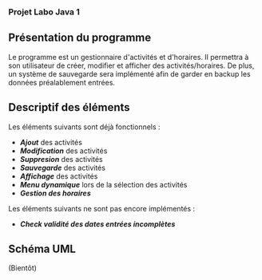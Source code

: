 ### Projet Labo Java 1

## Présentation du programme

Le programme est un gestionnaire d'activités et d'horaires. Il permettra à son utilisateur de créer, modifier et afficher des activités/horaires. De plus, un système de sauvegarde sera implémenté afin de garder en backup les données préalablement entrées.

## Descriptif des éléments 

Les éléments suivants sont déjà fonctionnels : 

* ___Ajout___ des activités
* ___Modification___ des activités
* ___Suppresion___ des activités
* ___Sauvegarde___ des activités
* ___Affichage___ des activités
* ___Menu dynamique___ lors de la sélection des activités
* ___Gestion des horaires___ 

Les éléments suivants ne sont pas encore implémentés :
* ___Check validité des dates entrées incomplètes___


## Schéma UML 
(Bientôt)